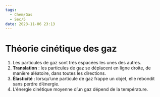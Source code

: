 ```yaml
---
tags:
  - Chem/Gas
  - Sec/5
date: 2023-11-06 23:13
---
```


# Théorie cinétique des gaz

1. Les particules de gaz sont très espacées les unes des autres.
2. **Translation** : les particules de gaz se déplacent en ligne droite, de manière aléatoire, dans toutes les directions.
3. **Élasticité** : lorsqu’une particule de gaz frappe un objet, elle rebondit sans perdre d’énergie.
4. L’énergie cinétique moyenne d’un gaz dépend de la température.